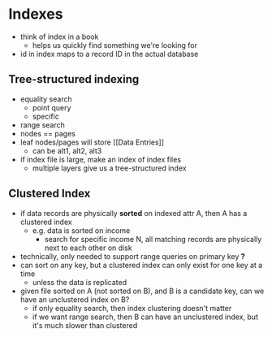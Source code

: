 # Indexes
- think of index in a book
	- helps us quickly find something we're looking for
- id in index maps to a record ID in the actual database
## Tree-structured indexing
- equality search
	- point query
	- specific
- range search
- nodes == pages
- leaf nodes/pages will store [[Data Entries]]
	- can be alt1, alt2, alt3
- if index file is large, make an index of index files
	- multiple layers give us a tree-structured index
## Clustered Index
- if data records are physically **sorted** on indexed attr A, then A has a clustered index
	- e.g. data is sorted on income
		- search for specific income N, all matching records are physically next to each other on disk
- technically, only needed to support range queries on primary key **?**
- can sort on any key, but a clustered index can only exist for one key at a time
	- unless the data is replicated
- given file sorted on A (not sorted on B), and B is a candidate key, can we have an unclustered index on B?
	- if only equality search, then index clustering doesn't matter
	- if we want range search, then B can have an unclustered index, but it's much slower than clustered